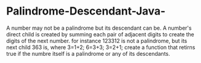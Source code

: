 # Palindrome-Descendant-Java-
 A number may not be a palindrome but its descendant can be.
 A number's direct child is created by summing each pair of adjacent digits to create the digits of the next number.
 for instance 123312 is not a palindrome, but its next child 363 is, where 3=1+2; 6=3+3; 3=2+1;
 create a function that retirns true if the numbre itself is a palindrome or any of its descendants.
